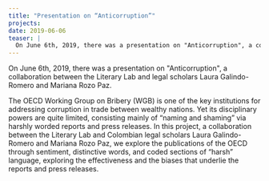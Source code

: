 ```yaml
---
title: "Presentation on “Anticorruption”"
projects: 
date: 2019-06-06
teaser: |
  On June 6th, 2019, there was a presentation on "Anticorruption", a collaboration between the Literary Lab and legal scholars Laura Galindo-Romero and Mariana Rozo Paz.
---
```


On June 6th, 2019, there was a presentation on "Anticorruption", a collaboration between the Literary Lab and legal scholars Laura Galindo-Romero and Mariana Rozo Paz.
  
The OECD Working Group on Bribery (WGB) is one of the key institutions for addressing corruption in trade between wealthy nations. Yet its disciplinary powers are quite limited, consisting mainly of “naming and shaming” via harshly worded reports and press releases. In this project, a collaboration between the Literary Lab and Colombian legal scholars Laura Galindo-Romero and Mariana Rozo Paz, we explore the publications of the OECD through sentiment, distinctive words, and coded sections of “harsh” language, exploring the effectiveness and the biases that underlie the reports and press releases.  